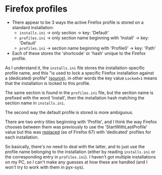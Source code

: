 # Firefox profiles

- There appear to be 3 ways the active Firefox profile is stored on a standard installation:
  - `installs.ini` -> only section -> key: 'Default'
  - `profiles.ini` -> only section name beginning with 'Install' -> key: 'Default'
  - `profiles.ini` -> section name beginning with 'Profile0' -> key: 'Path'
- Each of these stores the 'shortcode' or 'hash' unique to the Firefox profile.

As I understand it, the `installs.ini` file stores the installation-specific profile name,
and this "is used to lock a specific Firefox installation against a (dedicated) profile"
([source](http://forums.mozillazine.org/viewtopic.php?f=38&t=3055517)),
in other words the key value `Locked=1` means that the installation is locked to this profile.

The same section is found in the `profiles.ini` file, but the section name is prefixed with
the word 'Install', then the installation hash matching the section name in `installs.ini`.

The second way the default profile is stored is more ambiguous.

There are two entry titles beginning with 'Profile', and I think the way Firefox chooses
between them was previously to use the 'StartWithLastProfile' value but this was
[replaced](https://support.mozilla.org/en-US/kb/dedicated-profiles-firefox-installation#w_what-profile-changes-were-made-in-firefox-67)
(as of Firefox 67) with 'dedicated' profiles for each installation.

So basically, there's no need to deal with the latter, and to just use the profile name
belonging to the installation (either by reading `installs.ini` or the corresponding
entry in `profiles.ini`). I haven't got multiple installations on my PC, so I can't
make any guesses at how these are handled (and I won't try to work with them in pyx-sys).
